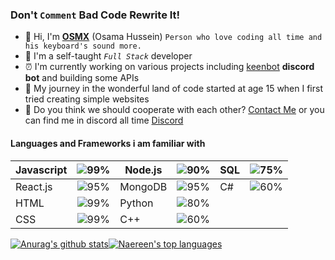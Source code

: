 ### Don't `Comment` Bad Code Rewrite It!
- 👋 Hi, I'm **[OSMX](www.osmx.me)** (Osama Hussein) `Person who love coding all time and his keyboard's sound more.` 
- 👀 I'm a self-taught *`Full Stack`* developer
- ⏰ I'm currently working on various projects including [keenbot](https://www.keenbot.ml) **discord bot** and building some APIs
- 🚀 My journey in the wonderful land of code started at age 15 when I first tried creating simple websites
- 🧬 Do you think we should cooperate with each other? [Contact Me](mailto:husseinosama179@gmail.com) or you can find me in discord all time [Discord](https://discord.gg/fm2J8PE)

#### Languages and Frameworks i am familiar with

|Javascript|![99%](https://progress-bar.dev/99)|Node.js|![90%](https://progress-bar.dev/90)|SQL|![75%](https://progress-bar.dev/75)|
|----------|:-------------:|----------|:-------------:|----------|:-------------:|
|React.js  |![95%](https://progress-bar.dev/95)|MongoDB|![95%](https://progress-bar.dev/95)|C# |![60%](https://progress-bar.dev/60)|
|HTML      |![99%](https://progress-bar.dev/99)|Python |![80%](https://progress-bar.dev/80)|
|CSS       |![99%](https://progress-bar.dev/99)|C++    |![60%](https://progress-bar.dev/60)|


[![Anurag's github stats](https://github-readme-stats.vercel.app/api?username=itsosmx&theme=blue-green)](https://github.com/anuraghazra/github-readme-stats)[![Naereen's top languages](https://github-readme-stats.vercel.app/api/top-langs/?username=itsosmx&theme=blue-green)](https://github.com/anuraghazra/github-readme-stats)


<!---
itsosmx/itsosmx is a ✨ special ✨ repository because its `README.md` (this file) appears on your GitHub profile.
You can click the Preview link to take a look at your changes.
--->
